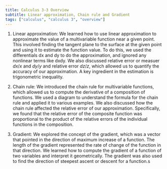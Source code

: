 ```yaml
---
title: Calculus 3-3 Overview
subtitle: Linear approximation, Chain rule and Gradient
tags: ["calculus", "calculus 3", "overview"]
---
```

1. Linear approximation: We learned how to use linear approximation to approximate the value of a multivariable function near a given point. This involved finding the tangent plane to the surface at the given point and using it to estimate the function value. To do this, we used the differentials dx and dy to do the approximation, and ignored any nonlinear terms like dxdy. We also discussed relative error or measuer $dx/x$ and $dy/y$ and relative error $dz/z$, which allowed us to quantify the accuracy of our approximation. A key ingredient in the estimation is trigonometric inequality.

2. Chain rule: We introduced the chain rule for multivariable functions, which allowed us to compute the derivative of a composition of functions. We used a diagram to understand the formula for the chain rule and applied it to various examples. We also discussed how the chain rule affected the relative error of our approximation. Specifically, we found that the relative error of the composite function was proportional to the product of the relative errors of the individual functions in the composition.

3. Gradient: We explored the concept of the gradient, which was a vector that pointed in the direction of maximum increase of a function. The length of the gradient represented the rate of change of the function in that direction. We learned how to compute the gradient of a function of two variables and interpret it geometrically. The gradient was also used to find the direction of steepest ascent or descent for a function.s
